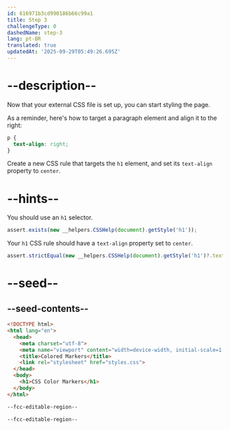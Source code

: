 ```yaml
---
id: 616971b3cd990186b66c99a1
title: Step 3
challengeType: 0
dashedName: step-3
lang: pt-BR
translated: true
updatedAt: '2025-09-29T05:49:26.695Z'
---
```


# --description--

Now that your external CSS file is set up, you can start styling the page.

As a reminder, here's how to target a paragraph element and align it to the right:

```css
p {
  text-align: right;
}
```

Create a new CSS rule that targets the `h1` element, and set its `text-align` property to `center`.

# --hints--

You should use an `h1` selector.

```js
assert.exists(new __helpers.CSSHelp(document).getStyle('h1'));
```

Your `h1` CSS rule should have a `text-align` property set to `center`.

```js
assert.strictEqual(new __helpers.CSSHelp(document).getStyle('h1')?.textAlign, 'center');
```

# --seed--

## --seed-contents--

```html
<!DOCTYPE html>
<html lang="en">
  <head>
    <meta charset="utf-8">
    <meta name="viewport" content="width=device-width, initial-scale=1.0">
    <title>Colored Markers</title>
    <link rel="stylesheet" href="styles.css">
  </head>
  <body>
    <h1>CSS Color Markers</h1>
  </body>
</html>
```

```css
--fcc-editable-region--

--fcc-editable-region--
```

